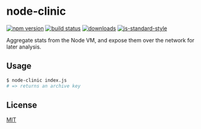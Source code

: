 # node-clinic
[![npm version][2]][3] [![build status][4]][5]
[![downloads][8]][9] [![js-standard-style][10]][11]

Aggregate stats from the Node VM, and expose them over the network for later
analysis.

## Usage
```sh
$ node-clinic index.js
# => returns an archive key
```

## License
[MIT](https://tldrlegal.com/license/mit-license)

[0]: https://img.shields.io/badge/stability-experimental-orange.svg?style=flat-square
[1]: https://nodejs.org/api/documentation.html#documentation_stability_index
[2]: https://img.shields.io/npm/v/node-clinic.svg?style=flat-square
[3]: https://npmjs.org/package/node-clinic
[4]: https://img.shields.io/travis/nearform/node-clinic/master.svg?style=flat-square
[5]: https://travis-ci.org/nearform/node-clinic
[6]: https://img.shields.io/codecov/c/github/nearform/node-clinic/master.svg?style=flat-square
[7]: https://codecov.io/github/nearform/node-clinic
[8]: http://img.shields.io/npm/dm/node-clinic.svg?style=flat-square
[9]: https://npmjs.org/package/node-clinic
[10]: https://img.shields.io/badge/code%20style-standard-brightgreen.svg?style=flat-square
[11]: https://github.com/feross/standard
